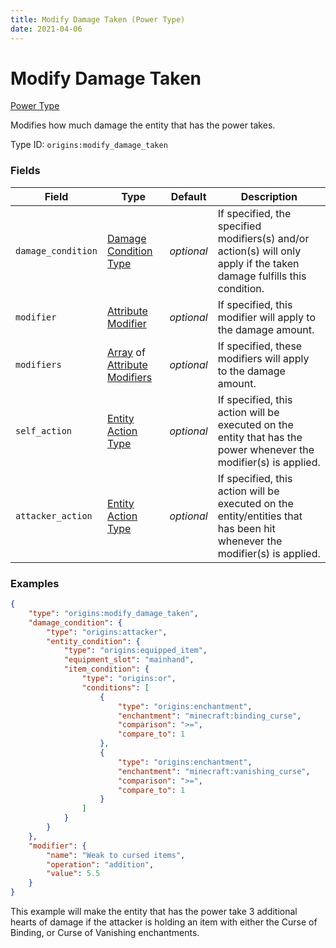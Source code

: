 ```yaml
---
title: Modify Damage Taken (Power Type)
date: 2021-04-06
---
```


# Modify Damage Taken

[Power Type](../power_types.md)

Modifies how much damage the entity that has the power takes.

Type ID: `origins:modify_damage_taken`


### Fields

Field  | Type | Default | Description
-------|------|---------|-------------
`damage_condition` | [Damage Condition Type](../damage_condition_types.md) | _optional_ | If specified, the specified modifiers(s) and/or action(s) will only apply if the taken damage fulfills this condition.
`modifier` | [Attribute Modifier](../data_types/attribute_modifier.md) | _optional_ | If specified, this modifier will apply to the damage amount.
`modifiers` | [Array](../data_types/array.md) of [Attribute Modifiers](../data_types/attribute_modifier.md) | _optional_ | If specified, these modifiers will apply to the damage amount.
`self_action` | [Entity Action Type](../entity_action_types.md) | _optional_ | If specified, this action will be executed on the entity that has the power whenever the modifier(s) is applied.
`attacker_action` | [Entity Action Type](../entity_action_types.md) | _optional_ | If specified, this action will be executed on the entity/entities that has been hit whenever the modifier(s) is applied.


### Examples
```json
{
    "type": "origins:modify_damage_taken",
    "damage_condition": {
        "type": "origins:attacker",
        "entity_condition": {
            "type": "origins:equipped_item",
            "equipment_slot": "mainhand",
            "item_condition": {
                "type": "origins:or",
                "conditions": [
                    {
                        "type": "origins:enchantment",
                        "enchantment": "minecraft:binding_curse",
                        "comparison": ">=",
                        "compare_to": 1
                    },
                    {
                        "type": "origins:enchantment",
                        "enchantment": "minecraft:vanishing_curse",
                        "comparison": ">=",
                        "compare_to": 1
                    }
                ]
            }
        }
    },
    "modifier": {
        "name": "Weak to cursed items",
        "operation": "addition",
        "value": 5.5
    }
}
```

This example will make the entity that has the power take 3 additional hearts of damage if the attacker is holding an item with either the Curse of Binding, or Curse of Vanishing enchantments.
